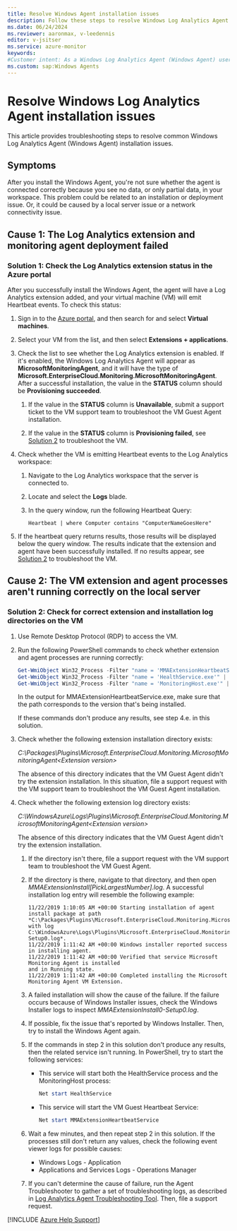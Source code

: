 ```yaml
---
title: Resolve Windows Agent installation issues 
description: Follow these steps to resolve Windows Log Analytics Agent (Windows Agent) installation issues.
ms.date: 06/24/2024
ms.reviewer: aaronmax, v-leedennis
editor: v-jsitser
ms.service: azure-monitor
keywords: 
#Customer intent: As a Windows Log Analytics Agent (Windows Agent) user, I want to resolve Windows Agent installation errors so I can complete my installation successfully. 
ms.custom: sap:Windows Agents
---
```


# Resolve Windows Log Analytics Agent installation issues

This article provides troubleshooting steps to resolve common Windows Log Analytics Agent (Windows Agent) installation issues.

## Symptoms

After you install the Windows Agent, you're not sure whether the agent is connected correctly because you see no data, or only partial data, in your workspace. This problem could be related to an installation or deployment issue. Or, it could be caused by a local server issue or a network connectivity issue.

## Cause 1: The Log Analytics extension and monitoring agent deployment failed  

### Solution 1: Check the Log Analytics extension status in the Azure portal

After you successfully install the Windows Agent, the agent will have a Log Analytics extension added, and your virtual machine (VM) will emit Heartbeat events. To check this status:

1. Sign in to the [Azure portal](https://portal.azure.com/), and then search for and select **Virtual machines**.

1. Select your VM from the list, and then select **Extensions + applications**.

1. Check the list to see whether the Log Analytics extension is enabled. If it's enabled, the Windows Log Analytics Agent will appear as **MicrosoftMonitoringAgent**, and it will have the type of **Microsoft.EnterpriseCloud.Monitoring.MicrosoftMonitoringAgent**. After a successful installation, the value in the **STATUS** column should be **Provisioning succeeded**.

     1. If the value in the **STATUS** column is **Unavailable**, submit a support ticket to the VM support team to troubleshoot the VM Guest Agent installation.

     1. If the value in the **STATUS** column is **Provisioning failed**, see [Solution 2](#solution-2-check-for-correct-extension-and-installation-log-directories-on-the-vm) to troubleshoot the VM.

1. Check whether the VM is emitting Heartbeat events to the Log Analytics workspace:

     1. Navigate to the Log Analytics workspace that the server is connected to.
     1. Locate and select the **Logs** blade.
     1. In the query window, run the following Heartbeat Query:

        ```console
        Heartbeat | where Computer contains "ComputerNameGoesHere" 
        ```

1. If the heartbeat query returns results, those results will be displayed below the query window. The results indicate that the extension and agent have been successfully installed. If no results appear, see [Solution 2](#solution-2-check-for-correct-extension-and-installation-log-directories-on-the-vm) to troubleshoot the VM.

## Cause 2: The VM extension and agent processes aren't running correctly on the local server  

### Solution 2: Check for correct extension and installation log directories on the VM

1. Use Remote Desktop Protocol (RDP) to access the VM.

1. Run the following PowerShell commands to check whether extension and agent processes are running correctly:

   ```powershell
   Get-WmiObject Win32_Process -Filter "name = 'MMAExtensionHeartbeatService.exe'" | Format-List ProcessName, Path
   Get-WmiObject Win32_Process -Filter "name = 'HealthService.exe'" | Format-List ProcessName, Path
   Get-WmiObject Win32_Process -Filter "name = 'MonitoringHost.exe'" | Format-List ProcessName, Path
   ```

   In the output for MMAExtensionHeartbeatService.exe, make sure that the path corresponds to the version that's being installed.  

   If these commands don't produce any results, see step 4.e. in this solution.

1. Check whether the following extension installation directory exists:

   *C:\Packages\Plugins\Microsoft.EnterpriseCloud.Monitoring.MicrosoftMonitoringAgent\<Extension version\>*

   The absence of this directory indicates that the VM Guest Agent didn't try the extension installation. In this situation, file a support request with the VM support team to troubleshoot the VM Guest Agent installation.

1. Check whether the following extension log directory exists:

   *C:\WindowsAzure\Logs\Plugins\Microsoft.EnterpriseCloud.Monitoring.MicrosoftMonitoringAgent\<Extension version\>*

   The absence of this directory indicates that the VM Guest Agent didn't try the extension installation.

   1. If the directory isn't there, file a support request with the VM support team to troubleshoot the VM Guest Agent.
   1. If the directory is there, navigate to that directory, and then open *MMAExtensionInstall[PickLargestNumber].log*. A successful installation log entry will resemble the following example:

        ```output
        11/22/2019 1:10:05 AM +00:00 Starting installation of agent 
        install package at path *C:\Packages\Plugins\Microsoft.EnterpriseCloud.Monitoring.MicrosoftMonitoringAgent\1.0.18018.0\MOMAgent.msi 
        with log C:\WindowsAzure\Logs\Plugins\Microsoft.EnterpriseCloud.Monitoring.MicrosoftMonitoringAgent\1.0.18018.0\MMAExtensionInstall0-Setup0.log*.
        11/22/2019 1:11:42 AM +00:00 Windows installer reported success in installing agent.
        11/22/2019 1:11:42 AM +00:00 Verified that service Microsoft Monitoring Agent is installed
        and in Running state.
        11/22/2019 1:11:42 AM +00:00 Completed installing the Microsoft Monitoring Agent VM Extension.
        ```

   1. A failed installation will show the cause of the failure. If the failure occurs because of Windows Installer issues, check the Windows Installer logs to inspect *MMAExtensionInstall0-Setup0.log*.  
   1. If possible, fix the issue that's reported by Windows Installer. Then, try to install the Windows Agent again.  
   1. If the commands in step 2 in this solution don't produce any results, then the related service isn't running. In PowerShell, try to start the following services:  
  
        - This service will start both the HealthService process and the MonitoringHost process:

           ```powershell
           Net start HealthService  
           ```

        - This service will start the VM Guest Heartbeat Service:

           ```powershell
           Net start MMAExtensionHeartbeatService 
           ```

   1. Wait a few minutes, and then repeat step 2 in this solution. If the processes still don't return any values, check the following event viewer logs for possible causes:  

      - Windows Logs - Application
      - Applications and Services Logs - Operations Manager

   1. If you can't determine the cause of failure, run the Agent Troubleshooter to gather a set of troubleshooting logs, as described in [Log Analytics Agent Troubleshooting Tool](/azure/azure-monitor/agents/agent-windows-troubleshoot#log-analytics-troubleshooting-tool). Then, file a support request.  

[!INCLUDE [Azure Help Support](../../../../includes/azure-help-support.md)]
